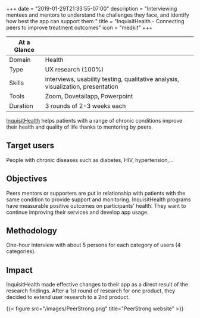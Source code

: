 +++
date = "2019-01-29T21:33:55-07:00"
description = "Interviewing mentees and mentors to understand the challenges they face, and identify how best the app can support them "
title = "InquisitHealth - Connecting peers to improve treatment outcomes"
icon = "medkit"
+++

<div class="at-a-glance">

At a Glance | <i class="fa fa-medkit"></i>
--------|---
Domain  | Health
Type    | UX research (100%)
Skills  | interviews, usability testing, qualitative analysis, visualization, presentation 
Tools   | Zoom, Dovetailapp, Powerpoint
Duration| 3 rounds of 2-3 weeks each

</div>

[InquisitHealth](https://www.inquisithealth.com/) helps patients with a range of chronic conditions improve their health and quality of life thanks to mentoring by peers.

## Target users

People with chronic diseases such as diabetes, HIV, hypertension,...

## Objectives

Peers mentors or supporters are put in relationship with patients with the same condition to provide support and monitoring. InquisitHealth programs have measurable positive outcomes on participants' health. They want to continue improving their services and develop app usage. 

## Methodology

One-hour interview with about 5 persons for each category of users (4 categories).

## Impact

InquisitHealth made effective changes to their app as a direct result of the research findings. After a 1st round of research for one product, they decided to extend user research to a 2nd product. 

{{< figure src="/images/PeerStrong.png" title="PeerStrong website" >}}
